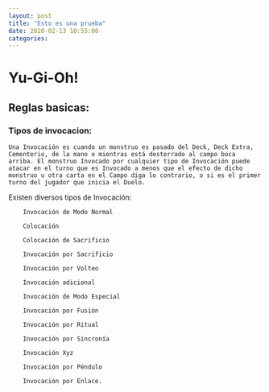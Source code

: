 ```yaml
---
layout: post
title: "Esto es una prueba"
date: 2020-02-13 10:55:00
categories: 
---
```


# Yu-Gi-Oh!

## Reglas basicas:

### Tipos de invocacion:
    Una Invocación es cuando un monstruo es pasado del Deck, Deck Extra, Cementerio, de la mano o mientras está desterrado al campo boca arriba. El monstruo Invocado por cualquier tipo de Invocación puede atacar en el turno que es Invocado a menos que el efecto de dicho monstruo u otra carta en el Campo diga lo contrario, o si es el primer turno del jugador que inicia el Duelo.

Existen diversos tipos de Invocación:
```
    Invocación de Modo Normal
```

```
    Colocación
```

```
    Colocación de Sacrificio
```

```
    Invocación por Sacrificio
```

```
    Invocación por Volteo
```
    
```
    Invocación adicional
```

```
    Invocación de Modo Especial
```

```
    Invocación por Fusión
```

```
    Invocación por Ritual
```

```
    Invocación por Sincronía
```

```
    Invocación Xyz
```

```
    Invocación por Péndulo
```

```
    Invocación por Enlace.
```


